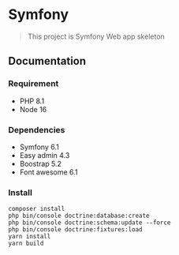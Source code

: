 # Symfony
> This project is Symfony Web app skeleton
## Documentation
### Requirement
* PHP 8.1
* Node 16
### Dependencies
* Symfony 6.1
* Easy admin 4.3
* Boostrap 5.2
* Font awesome 6.1

### Install
```shell
composer install
php bin/console doctrine:database:create
php bin/console doctrine:schema:update --force
php bin/console doctrine:fixtures:load
yarn install
yarn build
```